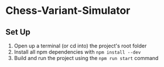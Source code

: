 # Chess-Variant-Simulator

## Set Up

1. Open up a terminal (or cd into) the project's root folder
2. Install all npm dependencies with `npm install --dev`
3. Build and run the project using the `npm run start` command
